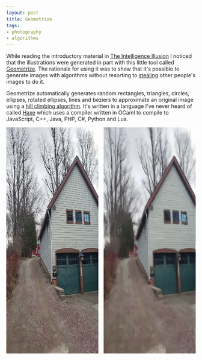 ```yaml
---
layout: post
title: Geometrize
tags:
- photography
- algorithms
---
```


While reading the introductory material in [The Intelligence Illusion] I noticed that the illustrations were generated in part with this little tool called [Geometrize]. The rationale for using it was to show that it's possible to generate images with algorithms without resorting to [stealing] other people's images to do it.

Geometrize automatically generates random rectangles, triangles, circles, ellipses, rotated ellipses, lines and beziers to approximate an original image using a [hill climbing algorithm]. It's written in a language I've never heard of called [Haxe] which uses a compiler written in OCaml to compile to JavaScript, C++, Java, PHP, C#, Python and Lua.

<div style="display: grid; grid-template-columns: 1fr 1fr; column-gap: 1em;">
  <div>
  <a href="https://www.flickr.com/photos/inkdroid/52800441853/">
    <img height="600" src="/images/geometrize-before.jpg">
  </a>
  </div>
  <div>
  <a href="/images/geometrize-after.svg">
    <img height="600" src="/images/geometrize-after.svg">
  </a>
  </div>
</div>

[Geometrize]: https://www.samcodes.co.uk/project/geometrize-haxe-web/
[The Intelligence Illusion]: https://illusion.baldurbjarnason.com/
[hill climbing algorithm]: https://en.wikipedia.org/wiki/Hill_climbing
[Haxe]: https://en.wikipedia.org/wiki/Haxe
[stealing]: https://www.techwontsave.us/episode/174_why_ai_is_a_threat_to_artists_w_molly_crabapple
